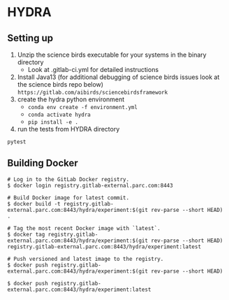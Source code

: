 # HYDRA
## Setting up
1. Unzip the science birds executable for your systems in the binary directory
   - Look at .gitlab-ci.yml for detailed instructions
2. Install Java13 (for additional debugging of science birds issues look at the science birds repo below)
```https://gitlab.com/aibirds/sciencebirdsframework```
3. create the hydra python environment
   - ```conda env create -f environment.yml```
   - ```conda activate hydra```
   - `pip install -e .`
4. run the tests from HYDRA directory
```
pytest
```

## Building Docker

```
# Log in to the GitLab Docker registry.
$ docker login registry.gitlab-external.parc.com:8443

# Build Docker image for latest commit.
$ docker build -t registry.gitlab-external.parc.com:8443/hydra/experiment:$(git rev-parse --short HEAD) .

# Tag the most recent Docker image with `latest`.
$ docker tag registry.gitlab-external.parc.com:8443/hydra/experiment:$(git rev-parse --short HEAD) registry.gitlab-external.parc.com:8443/hydra/experiment:latest

# Push versioned and latest image to the registry.
$ docker push registry.gitlab-external.parc.com:8443/hydra/experiment:$(git rev-parse --short HEAD)

$ docker push registry.gitlab-external.parc.com:8443/hydra/experiment:latest
```
